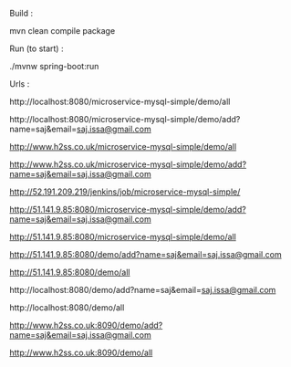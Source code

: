 Build : 

mvn clean compile package

Run (to start) :

./mvnw spring-boot:run

Urls :

http://localhost:8080/microservice-mysql-simple/demo/all

http://localhost:8080/microservice-mysql-simple/demo/add?name=saj&email=saj.issa@gmail.com

http://www.h2ss.co.uk/microservice-mysql-simple/demo/all

http://www.h2ss.co.uk/microservice-mysql-simple/demo/add?name=saj&email=saj.issa@gmail.com

http://52.191.209.219/jenkins/job/microservice-mysql-simple/

http://51.141.9.85:8080/microservice-mysql-simple/demo/add?name=saj&email=saj.issa@gmail.com

http://51.141.9.85:8080/microservice-mysql-simple/demo/all

http://51.141.9.85:8080/demo/add?name=saj&email=saj.issa@gmail.com

http://51.141.9.85:8080/demo/all

http://localhost:8080/demo/add?name=saj&email=saj.issa@gmail.com

http://localhost:8080/demo/all

http://www.h2ss.co.uk:8090/demo/add?name=saj&email=saj.issa@gmail.com

http://www.h2ss.co.uk:8090/demo/all

